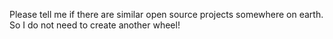 Please tell me if there are similar open source projects somewhere on earth. So I do not need to create another wheel!
